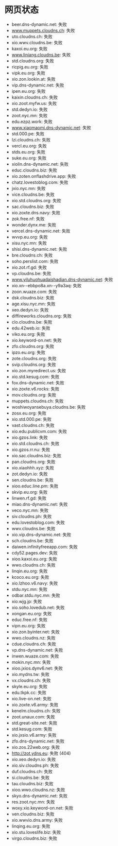 # 网页状态
- beer.dns-dynamic.net: 失败
- www.muppets.cloudns.ch: 失败
- uto.cloudns.ch: 失败
- xio.wwv.cloudns.be: 失败
- kaxoi.eu.org: 失败
- www.liniang.cloudns.be: 失败
- std.cloudns.org: 失败
- ricpig.eu.org: 失败
- vipk.eu.org: 失败
- xio.zon.lookin.at: 失败
- vip.dns-dynamic.net: 失败
- ipen.eu.org: 失败
- kaixin.cloudns.ch: 失败
- xio.zoot.myfw.us: 失败
- std.dedyn.io: 失败
- zoot.nyc.mn: 失败
- edu.ezpz.work: 失败
- www.xiaomaomi.dns-dynamic.net: 失败
- std.000.pe: 失败
- lzi.cloudns.ch: 失败
- vercl.eu.org: 失败
- stds.eu.org: 失败
- suke.eu.org: 失败
- xiolin.dns-dynamic.net: 失败
- educ.cloudns.biz: 失败
- xio.zoten.onflashdrive.app: 失败
- chatz.lovestoblog.com: 失败
- jxio.nyc.mn: 失败
- vice.cloudns.be: 失败
- xio.std.cloudns.org: 失败
- sac.cloudns.biz: 失败
- xio.zoxte.dns.navy: 失败
- zok.free.nf: 失败
- wonder.dynx.me: 失败
- vercel.dns-dynamic.net: 失败
- wvvp.eu.org: 失败
- xisu.nyc.mn: 失败
- shisi.dns-dynamic.net: 失败
- bre.cloudns.ch: 失败
- soho.perslist.com: 失败
- xio.zot.rf.gd: 失败
- vp.cloudns.be: 失败
- www.yiluhuohuadaishadian.dns-dynamic.net: 失败
- xio.xn--ebbpo8a.xn--y9a3aq: 失败
- zoon.wuaze.com: 失败
- dsk.cloudns.biz: 失败
- age.xisu.nyc.mn: 失败
- xeo.dedyn.io: 失败
- diffireworks.cloudns.org: 失败
- clo.cloudns.be: 失败
- edu.42web.io: 失败
- viko.eu.org: 失败
- xio.keyword-on.net: 失败
- zfo.cloudns.org: 失败
- ipzo.eu.org: 失败
- zote.cloudns.org: 失败
- svip.cloudns.org: 失败
- xio.zon.myredirect.us: 失败
- xio.std.kesug.com: 失败
- fox.dns-dynamic.net: 失败
- xio.zoxte.v6.rocks: 失败
- mov.cloudns.org: 失败
- muppets.cloudns.ch: 失败
- woshiwoyansebuya.cloudns.be: 失败
- zosx.eu.org: 失败
- xio.std.000.pe: 失败
- vast.cloudns.ch: 失败
- xio.edu.publicvm.com: 失败
- xio.gzos.link: 失败
- xio.std.cloudns.ch: 失败
- xio.gzos.rr.nu: 失败
- xio.sac.cloudns.biz: 失败
- pan.cloudns.org: 失败
- xio.xiaohhh.xyz: 失败
- zot.dedyn.io: 失败
- sen.cloudns.be: 失败
- xioo.educ.line.pm: 失败
- skvip.eu.org: 失败
- linwen.rf.gd: 失败
- miao.dns-dynamic.net: 失败
- veco.nyc.mn: 失败
- siv.cloudns.ph: 失败
- edu.lovestoblog.com: 失败
- wwv.cloudns.be: 失败
- xio.vip.dns-dynamic.net: 失败
- sch.cloudns.be: 失败
- daiwen.infinityfreeapp.com: 失败
- cdy52.pages.dev: 失败
- xioo.kaxoi.eu.org: 失败
- wwo.cloudns.ch: 失败
- linqin.eu.org: 失败
- kcoco.eu.org: 失败
- xio.lzhoo.v6.navy: 失败
- stdu.nyc.mn: 失败
- odbar.stdu.nyc.mn: 失败
- xio.wjg.jp: 失败
- xio.soho.lovedub.net: 失败
- xongan.eu.org: 失败
- educ.free.nf: 失败
- vipn.eu.org: 失败
- xio.zon.byinter.net: 失败
- wwo.cloudns.nz: 失败
- cdue.cloudns.ch: 失败
- vp.dns-dynamic.net: 失败
- inwen.wuaze.com: 失败
- mokin.nyc.mn: 失败
- xioo.jxios.dynv6.net: 失败
- xio.mydns.tw: 失败
- vx.cloudns.ch: 失败
- skyle.eu.org: 失败
- edu.tkpk.cc: 失败
- xio.live-on.net: 失败
- xio.zoxte.v6.army: 失败
- kenelm.cloudns.ch: 失败
- zoot.unaux.com: 失败
- std.great-site.net: 失败
- std.kesug.com: 失败
- xio.jxsio.v6.army: 失败
- zfo.dns-dynamic.net: 失败
- xio.zos.22web.org: 失败
- http://zot.ydns.eu: 失败 (404)
- xio.xeo.dedyn.io: 失败
- xio.siv.cloudns.ph: 失败
- duf.cloudns.ch: 失败
- si.cloudns.be: 失败
- tau.cloudns.biz: 失败
- xioo.wwo.cloudns.nz: 失败
- skyo.dns-dynamic.net: 失败
- res.zoot.nyc.mn: 失败
- woxy.xio.keyword-on.net: 失败
- ven.cloudns.biz: 失败
- xio.wwvio.dns.army: 失败
- linqing.eu.org: 失败
- xio.stu.loveslife.biz: 失败
- virgo.cloudns.biz: 失败
